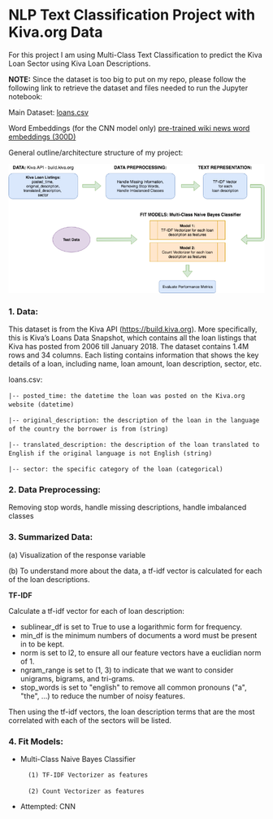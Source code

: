 # NLP Text Classification Project with Kiva.org Data

For this project I am using Multi-Class Text Classification to predict the Kiva Loan Sector using Kiva Loan Descriptions.


**NOTE:** Since the dataset is too big to put on my repo, please follow the following link to retrieve the dataset and files needed to run the Jupyter notebook:

Main Dataset:
[loans.csv](http://s3.kiva.org/snapshots/kiva_ds_csv.zip)

Word Embeddings (for the CNN model only)
[pre-trained wiki news word embeddings (300D)](https://s3-us-west-1.amazonaws.com/fasttext-vectors/wiki-news-300d-1M.vec.zip)

General outline/architecture structure of my project:

![project outline](https://github.com/t2liu/nlp_textclassification_kiva/blob/master/architecture_diagram.png)

### 1. Data:
This dataset is from the Kiva API (https://build.kiva.org). More specifically, this is Kiva’s Loans Data Snapshot, which contains all the loan listings that Kiva has posted from 2006 till January 2018. The dataset contains 1.4M rows and 34 columns. Each listing contains information that shows the key details of a loan, including name, loan amount, loan description, sector, etc.


loans.csv:

`|-- posted_time: the datetime the loan was posted on the Kiva.org website (datetime)`

`|-- original_description: the description of the loan in the language of the country the
borrower is from (string)`

`|-- translated_description: the description of the loan translated to English if the
original language is not English (string)`

`|-- sector: the specific category of the loan (categorical)`

### 2. Data Preprocessing:
Removing stop words, handle missing descriptions, handle imbalanced classes

### 3. Summarized Data:
(a) Visualization of the response variable

(b) To understand more about the data, a tf-idf vector is calculated for each of the loan descriptions.


**TF-IDF**

Calculate a tf-idf vector for each of loan description:

- sublinear_df is set to True to use a logarithmic form for frequency.
- min_df is the minimum numbers of documents a word must be present in to be kept. 
- norm is set to l2, to ensure all our feature vectors have a euclidian norm of 1.
- ngram_range is set to (1, 3) to indicate that we want to consider unigrams, bigrams, and tri-grams.
- stop_words is set to "english" to remove all common pronouns ("a", "the", ...) to reduce the number of noisy features.


Then using the tf-idf vectors, the loan description terms that are the most correlated with each of the sectors will be listed.

### 4. Fit Models:
- Multi-Class Naive Bayes Classifier

		(1) TF-IDF Vectorizer as features

		(2) Count Vectorizer as features

- Attempted: CNN
